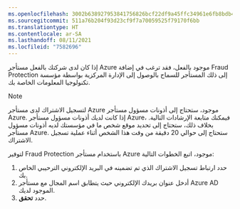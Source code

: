 ```yaml
---
ms.openlocfilehash: 3002b638927953841756826bcf22df9a45ffc34961e6fb8bdb4dad0c5afda9dc
ms.sourcegitcommit: 511a76b204f93d23cf9f7a70059525f79170f6bb
ms.translationtype: HT
ms.contentlocale: ar-SA
ms.lasthandoff: 08/11/2021
ms.locfileid: "7582696"
---
```

إذا كان لدى شركتك بالفعل مستأجر Azure موجود بالفعل، فقد ترغب في إضافة Fraud Protection إلى ذلك المستأجر للسماح بالوصول إلى الإدارة المركزية بواسطة مؤسسة تكنولوجيا المعلومات الخاصة بك.  

> [!NOTE]
> لتسجيل الاشتراك لدى مستأجر Azure موجود، ستحتاج إلى أذونات مسؤول مستأجر Azure. إذا كانت لديك أذونات مسؤول مستأجر Azure، فيمكنك متابعة الإرشادات التالية. بخلاف ذلك، ستحتاج إلى تحديد موقع شخص ما في مؤسستك لديه أذونات مسؤول مستأجر Azure. ستحتاج إلى حوالي 20 دقيقة من وقت هذا الشخص أثناء عملية تسجيل الاشتراك. 
   

لتوفير Fraud Protection باستخدام مستأجر Azure موجود، اتبع الخطوات التالية:

1. حدد ارتباط تسجيل الاشتراك الذي تم تضمينه في البريد الإلكتروني الترحيبي الخاص بك. 
2. أدخل عنوان بريدك الإلكتروني حيث يتطابق اسم المجال مع مستأجر Azure AD الموجود لديك. 
3. حدد **تحقق**.

